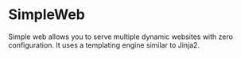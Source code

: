 # SimpleWeb

Simple web allows you to serve multiple dynamic websites with zero configuration. It uses a templating engine similar to Jinja2.
